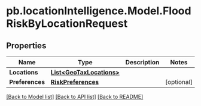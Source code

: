 # pb.locationIntelligence.Model.FloodRiskByLocationRequest
## Properties

Name | Type | Description | Notes
------------ | ------------- | ------------- | -------------
**Locations** | [**List&lt;GeoTaxLocations&gt;**](GeoTaxLocations.md) |  | 
**Preferences** | [**RiskPreferences**](RiskPreferences.md) |  | [optional] 

[[Back to Model list]](../README.md#documentation-for-models) [[Back to API list]](../README.md#documentation-for-api-endpoints) [[Back to README]](../README.md)

